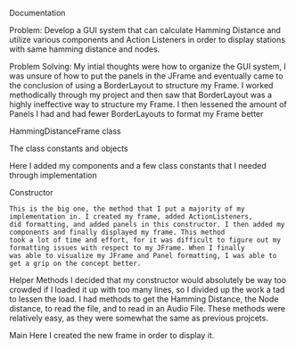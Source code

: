 Documentation

Problem: Develop a GUI system that can calculate Hamming Distance and utilize various components and Action Listeners
in order to display stations with same hamming distance and nodes.

Problem Solving: My intial thoughts were how to organize the GUI system, I was unsure of how to put the panels in the JFrame and
eventually came to the conclusion of using a BorderLayout to structure my Frame. I worked methodically through my project and then 
saw that BorderLayout was a highly ineffective way to structure my Frame. I then lessened the amount of Panels I had and had fewer
BorderLayouts to format my Frame better

HammingDistanceFrame class

The class constants and objects

Here I added my components and a few class constants that I needed through implementation

Constructor

	This is the big one, the method that I put a majority of my implementation in. I created my frame, added ActionListeners, 
	did formatting, and added panels in this constructor. I then added my components and finally displayed my frame. This method
	took a lot of time and effort, for it was difficult to figure out my formatting issues with respect to my JFrame. When I finally
	was able to visualize my JFrame and Panel formatting, I was able to get a grip on the concept better. 

Helper Methods
	I decided that my constructor would absolutely be way too crowded if I loaded it up with too many lines, so I divided
	up the work a tad to lessen the load. I had methods to get the Hamming Distance, the Node distance, to read the file, 
	and to read in an Audio File. These methods were relatively easy, as they were somewhat the same as previous projcets. 

Main
	Here I created the new frame in order to display it.

